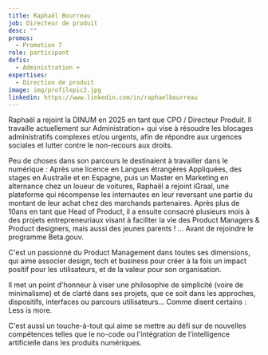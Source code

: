 ```yaml
---
title: Raphaël Bourreau
job: Directeur de produit
desc: ""
promos:
  - Promotion 7
role: participant
defis:
  - Administration +
expertises:
  - Direction de produit
image: img/profilepic2.jpg
linkedin: https://www.linkedin.com/in/raphaelbourreau
---
```

Raphaël a rejoint la DINUM en 2025 en tant que CPO / Directeur Produit. Il travaille actuellement sur Administration+ qui vise à résoudre les blocages administratifs complexes et/ou urgents, afin de répondre aux urgences sociales et lutter contre le non-recours aux droits.

Peu de choses dans son parcours le destinaient à travailler dans le numérique : Après une licence en Langues étrangères Appliquées, des stages en Australie et en Espagne, puis un Master en Marketing en alternance chez un loueur de voitures, Raphaël a rejoint iGraal, une plateforme qui récompense les internautes en leur reversant une partie du montant de leur achat chez des marchands partenaires. Après plus de 10ans en tant que Head of Product, il a ensuite consacré plusieurs mois à des projets entrepreneuriaux visant à faciliter la vie des Product Managers & Product designers, mais aussi des jeunes parents ! … Avant de rejoindre le programme Beta.gouv.

C'est un passionné du Product Management dans toutes ses dimensions, qui aime associer design, tech et business pour créer à la fois un impact positif pour les utilisateurs, et de la valeur pour son organisation.

Il met un point d'honneur à viser une philosophie de simplicité (voire de minimalisme) et de clarté dans ses projets, que ce soit dans les approches, dispositifs, interfaces ou parcours utilisateurs... Comme disent certains : Less is more.

C'est aussi un touche-à-tout qui aime se mettre au défi sur de nouvelles compétences telles que le no-code ou l'intégration de l'intelligence artificielle dans les produits numériques.
